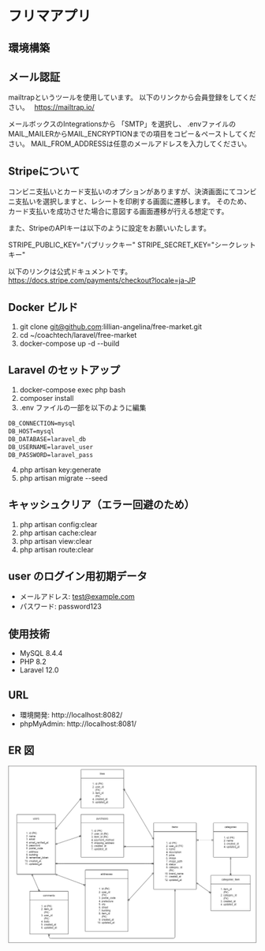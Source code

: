 # フリマアプリ

## 環境構築

## メール認証

mailtrapというツールを使用しています。
以下のリンクから会員登録をしてください。　
https://mailtrap.io/

メールボックスのIntegrationsから 「SMTP」を選択し、
.envファイルのMAIL_MAILERからMAIL_ENCRYPTIONまでの項目をコピー＆ペーストしてください。
MAIL_FROM_ADDRESSは任意のメールアドレスを入力してください。

## Stripeについて

コンビニ支払いとカード支払いのオプションがありますが、決済画面にてコンビニ支払いを選択しますと、レシートを印刷する画面に遷移します。
そのため、カード支払いを成功させた場合に意図する画面遷移が行える想定です。

また、StripeのAPIキーは以下のように設定をお願いいたします。

STRIPE_PUBLIC_KEY="パブリックキー"
STRIPE_SECRET_KEY="シークレットキー"

以下のリンクは公式ドキュメントです。
https://docs.stripe.com/payments/checkout?locale=ja-JP

## Docker ビルド

1. git clone git@github.com:lillian-angelina/free-market.git
2. cd ~/coachtech/laravel/free-market
3. docker-compose up -d --build

## Laravel のセットアップ

1. docker-compose exec php bash
2. composer install
3. .env ファイルの一部を以下のように編集

```
DB_CONNECTION=mysql
DB_HOST=mysql
DB_DATABASE=laravel_db
DB_USERNAME=laravel_user
DB_PASSWORD=laravel_pass
```

4. php artisan key:generate
5. php artisan migrate --seed

## キャッシュクリア（エラー回避のため）

1. php artisan config:clear
2. php artisan cache:clear
3. php artisan view:clear
4. php artisan route:clear

## user のログイン用初期データ

- メールアドレス: test@example.com
- パスワード: password123

## 使用技術

- MySQL 8.4.4
- PHP 8.2
- Laravel 12.0

## URL

- 環境開発: http://localhost:8082/
- phpMyAdmin: http://localhost:8081/

## ER 図

![image](er_diagram.png)
